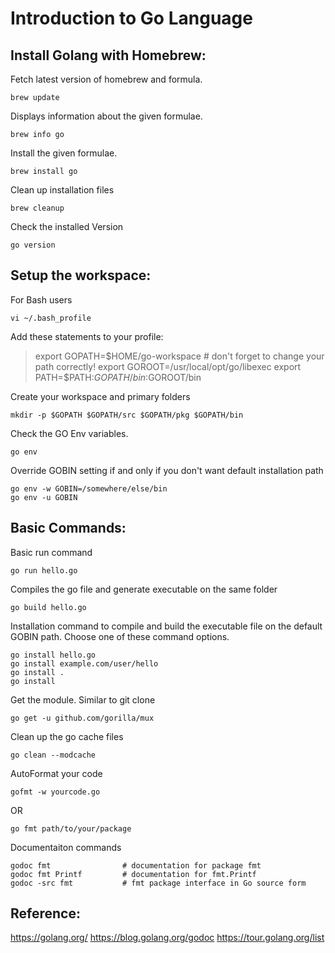 # Introduction to Go Language

## Install Golang with Homebrew:

Fetch latest version of homebrew and formula.
```
brew update
```
Displays information about the given formulae.
```
brew info go
```
Install the given formulae.
```
brew install go
```
Clean up installation files
```
brew cleanup  
```
Check the installed Version
```
go version
```

## Setup the workspace:

For Bash users
```
vi ~/.bash_profile
```

Add these statements to your profile:
> export GOPATH=$HOME/go-workspace # don't forget to change your path correctly!
> export GOROOT=/usr/local/opt/go/libexec
> export PATH=$PATH:$GOPATH/bin:$GOROOT/bin

Create your workspace and primary folders
```
mkdir -p $GOPATH $GOPATH/src $GOPATH/pkg $GOPATH/bin
```

Check the GO Env variables.
```
go env
```

Override GOBIN setting if and only if you don't want default installation path
```
go env -w GOBIN=/somewhere/else/bin
go env -u GOBIN
```

## Basic Commands:

Basic run command
```
go run hello.go
```

Compiles the go file and generate executable on the same folder
```
go build hello.go
```

Installation command to compile and build the executable file on the default GOBIN path.
Choose one of these command options.
```
go install hello.go
go install example.com/user/hello
go install .
go install
```

Get the module.  Similar to git clone
```
go get -u github.com/gorilla/mux
```

Clean up the go cache files
```
go clean --modcache
```

AutoFormat your code
```
gofmt -w yourcode.go
```
OR
```
go fmt path/to/your/package
```

Documentaiton commands
```
godoc fmt                # documentation for package fmt
godoc fmt Printf         # documentation for fmt.Printf
godoc -src fmt           # fmt package interface in Go source form
```

## Reference:
https://golang.org/
https://blog.golang.org/godoc
https://tour.golang.org/list


